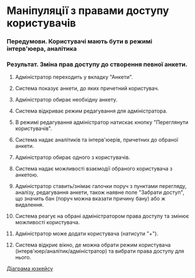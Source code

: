 # Маніпуляції з правами доступу користувачів

### Передумови. Користувачі мають бути в режимі інтерв'юера, аналітика

### Результат. Зміна прав доступу до створення певної анкети.

1. Адміністратор переходить у вкладку "Анкети".

2. Система показує анкети, до яких причетний користувач.

3. Адміністратор обирає необхідну анкету.

4. Система відкриває режим редагування для адміністратора.

5. В режимі редагування адміністратор натискає кнопку "Переглянути користувачів".

6. Система надає аналітиків та інтерв'юерів, причетних до обраної анкети.

7. Адміністратор обирає одного з користувачів.

8. Система надає можливості взаємодії обраного користувача з анкетою.

9. Адміністратор ставить/знімає галочки поруч з пунктами перегляду, аналізу, редагування анкети, також наявне поле "Забрати доступ", що значить бан (поруч можна вказати причину бану) або ж видалення.

10. Система реагує на обрані адміністратором права доступу та змінює можливості користувача.

11. Адміністратор може додати користувача (натисути "+").

12. Система відкриє вікно, де можна обрати режим користувача (інтерв'юер/аналітик/адміністратор) та вибрати права доступу для нього.

[Діаграма юзкейсу](https://github.com/ip-85/System-Dynamics/blob/master/Doc/UMLDiagrams/scenarios/admin/Diagrams/UC5%20-%20Privileges%20%26%20Ban.md)
